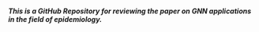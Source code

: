 ##### This is a GitHub Repository for reviewing the paper on GNN applications in the field of epidemiology.
